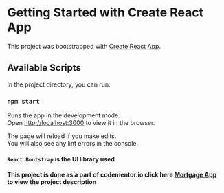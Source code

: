 # Getting Started with Create React App

This project was bootstrapped with [Create React App](https://github.com/facebook/create-react-app).

## Available Scripts

In the project directory, you can run:

### `npm start`

Runs the app in the development mode.\
Open [http://localhost:3000](http://localhost:3000) to view it in the browser.

The page will reload if you make edits.\
You will also see any lint errors in the console.

#### `React Bootstrap` is the UI library used

#### This project is done as a part of codementor.io click here [Mortgage App](https://www.codementor.io/projects/web/mortgage-calculator-web-app-d16bqrq2q3) to view the project description
